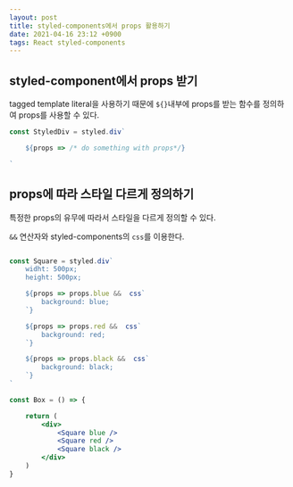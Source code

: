 ```yaml
---
layout: post
title: styled-components에서 props 활용하기
date: 2021-04-16 23:12 +0900
tags: React styled-components
---
```


## styled-component에서 props 받기

tagged template literal을 사용하기 때문에 `${}`내부에 props를 받는 함수를 정의하여 props를 사용할 수 있다.

```jsx
const StyledDiv = styled.div`

    ${props => /* do something with props*/}

`
```

## props에 따라 스타일 다르게 정의하기

특정한 props의 유무에 따라서 스타일을 다르게 정의할 수 있다.

`&&` 연산자와 styled-components의 `css`를 이용한다.

```jsx

const Square = styled.div`
    widht: 500px;
    height: 500px;

    ${props => props.blue &&  css`
        background: blue;
    `}

    ${props => props.red &&  css`
        background: red;
    `}

    ${props => props.black &&  css`
        background: black;
    `}
`

const Box = () => {

    return (
        <div>
            <Square blue />
            <Square red />
            <Square black />
        </div>
    )
}

```
